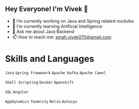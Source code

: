 ## Hey Everyone! I'm Vivek 👋

- 🔭 I’m currently working on Java and Spring related modules
- 🌱 I’m currently learning Artificial Intelligence
- 💬 Ask me about Java Backend
- 📫 How to reach me: singh.vivek075@gmail.com

# Skills and Languages

`Java` `Spring Framework`  `Apache Kafka`  `Apache Camel`

`Shell Scripting`  `Docker`  `Openshift`

`SQL`  `Angular`

`AppDynamics`  `Teamcity`  `Nolio`  `Autosys`
